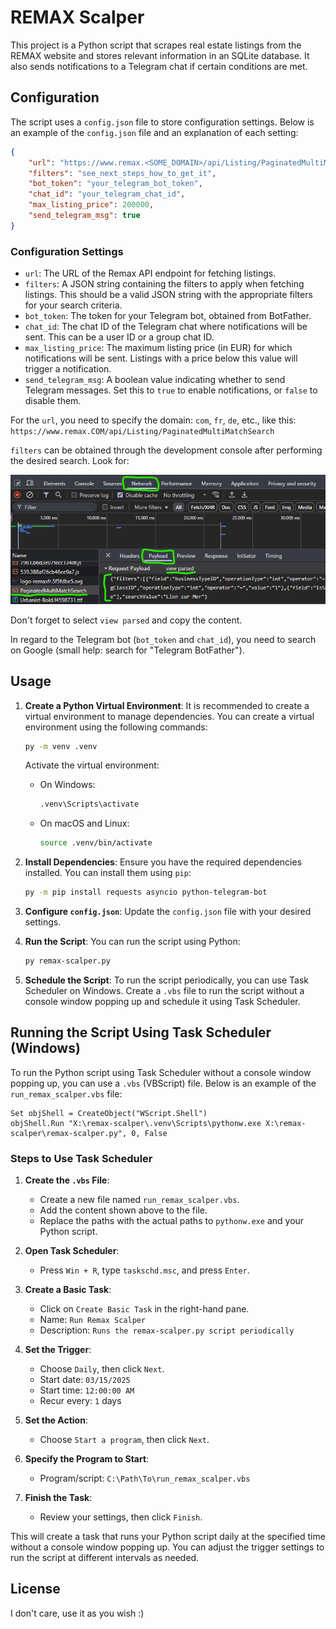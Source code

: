 # REMAX Scalper

This project is a Python script that scrapes real estate listings from the REMAX website and stores relevant information in an SQLite database. It also sends notifications to a Telegram chat if certain conditions are met.

## Configuration

The script uses a `config.json` file to store configuration settings. Below is an example of the `config.json` file and an explanation of each setting:

```json
{
    "url": "https://www.remax.<SOME_DOMAIN>/api/Listing/PaginatedMultiMatchSearch",
    "filters": "see_next_steps_how_to_get_it",
    "bot_token": "your_telegram_bot_token",
    "chat_id": "your_telegram_chat_id",
    "max_listing_price": 200000,
    "send_telegram_msg": true
}
```

### Configuration Settings

- `url`: The URL of the Remax API endpoint for fetching listings.
- `filters`: A JSON string containing the filters to apply when fetching listings. This should be a valid JSON string with the appropriate filters for your search criteria.
- `bot_token`: The token for your Telegram bot, obtained from BotFather.
- `chat_id`: The chat ID of the Telegram chat where notifications will be sent. This can be a user ID or a group chat ID.
- `max_listing_price`: The maximum listing price (in EUR) for which notifications will be sent. Listings with a price below this value will trigger a notification.
- `send_telegram_msg`: A boolean value indicating whether to send Telegram messages. Set this to `true` to enable notifications, or `false` to disable them.

For the `url`, you need to specify the domain: `com`, `fr`, `de`, etc., like this:
`https://www.remax.COM/api/Listing/PaginatedMultiMatchSearch`

`filters` can be obtained through the development console after performing the desired search. Look for:

![alt text](res/image.png)

Don't forget to select `view parsed` and copy the content.

In regard to the Telegram bot (`bot_token` and `chat_id`), you need to search on Google (small help: search for "Telegram BotFather").

## Usage

1. **Create a Python Virtual Environment**:
   It is recommended to create a virtual environment to manage dependencies. You can create a virtual environment using the following commands:

   ```sh
   py -m venv .venv
   ```

   Activate the virtual environment:

   - On Windows:
     ```sh
     .venv\Scripts\activate
     ```
   - On macOS and Linux:
     ```sh
     source .venv/bin/activate
     ```

2. **Install Dependencies**:
   Ensure you have the required dependencies installed. You can install them using `pip`:

   ```sh
   py -m pip install requests asyncio python-telegram-bot
   ```

3. **Configure `config.json`**:
   Update the `config.json` file with your desired settings.

4. **Run the Script**:
   You can run the script using Python:

   ```sh
   py remax-scalper.py
   ```

5. **Schedule the Script**:
   To run the script periodically, you can use Task Scheduler on Windows. Create a `.vbs` file to run the script without a console window popping up and schedule it using Task Scheduler.

## Running the Script Using Task Scheduler (__Windows__)

To run the Python script using Task Scheduler without a console window popping up, you can use a `.vbs` (VBScript) file. Below is an example of the `run_remax_scalper.vbs` file:

```vbscript
Set objShell = CreateObject("WScript.Shell")
objShell.Run "X:\remax-scalper\.venv\Scripts\pythonw.exe X:\remax-scalper\remax-scalper.py", 0, False
```

### Steps to Use Task Scheduler

1. **Create the `.vbs` File**:
   - Create a new file named `run_remax_scalper.vbs`.
   - Add the content shown above to the file.
   - Replace the paths with the actual paths to `pythonw.exe` and your Python script.

2. **Open Task Scheduler**:
   - Press `Win + R`, type `taskschd.msc`, and press `Enter`.

3. **Create a Basic Task**:
   - Click on `Create Basic Task` in the right-hand pane.
   - Name: `Run Remax Scalper`
   - Description: `Runs the remax-scalper.py script periodically`

4. **Set the Trigger**:
   - Choose `Daily`, then click `Next`.
   - Start date: `03/15/2025`
   - Start time: `12:00:00 AM`
   - Recur every: `1` days

5. **Set the Action**:
   - Choose `Start a program`, then click `Next`.

6. **Specify the Program to Start**:
   - Program/script: `C:\Path\To\run_remax_scalper.vbs`

7. **Finish the Task**:
   - Review your settings, then click `Finish`.

This will create a task that runs your Python script daily at the specified time without a console window popping up. You can adjust the trigger settings to run the script at different intervals as needed.

## License

I don't care, use it as you wish :)

